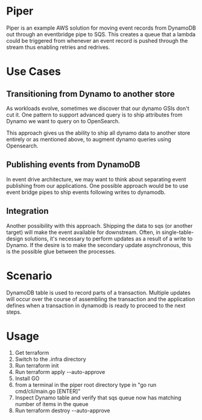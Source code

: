 # Piper

Piper is an example AWS solution for moving event records from DynamoDB out through an eventbridge pipe to SQS.
This creates a queue that a lambda could be triggered from whenever an event record is 
pushed through the stream thus enabling retries and redrives.

# Use Cases

## Transitioning from Dynamo to another store
As workloads evolve, sometimes we discover that our dynamo GSIs don't cut it.  One pattern
to support advanced query is to ship attributes from Dynamo we want to query on to OpenSearch.

This approach gives us the ability to ship all dynamo data to another store entirely or 
as mentioned above, to augment dynamo queries using Opensearch.

## Publishing events from DynamoDB

In event drive architecture, we may want to think about separating event publishing from our applications.
One possible approach would be to use event bridge pipes to ship events following writes to dynamodb.

## Integration

Another possibility with this approach.  Shipping the data to sqs (or another target) will make the event available for downstream.
Often, in single-table-design solutions, it's necessary to perform updates as a result of a write to Dynamo.  If the desire
is to make the secondary update asynchronous, this is the possible glue between the processes.

# Scenario
DynamoDB table is used to record parts of a transaction.  Multiple updates will occur over the course of assembling
the transaction and the application defines when a transaction in dynamodb is ready to proceed to the next steps.



# Usage

1. Get terraform
2. Switch to the .infra directory
3. Run terraform init
4. Run terraform apply --auto-approve
5. Install GO
6. from a terminal in the piper root directory type in "go run cmd/cli/main.go [ENTER]"
7. Inspect Dynamo table and verify that sqs queue now has matching number of items in the queue
8. Run terraform destroy --auto-approve